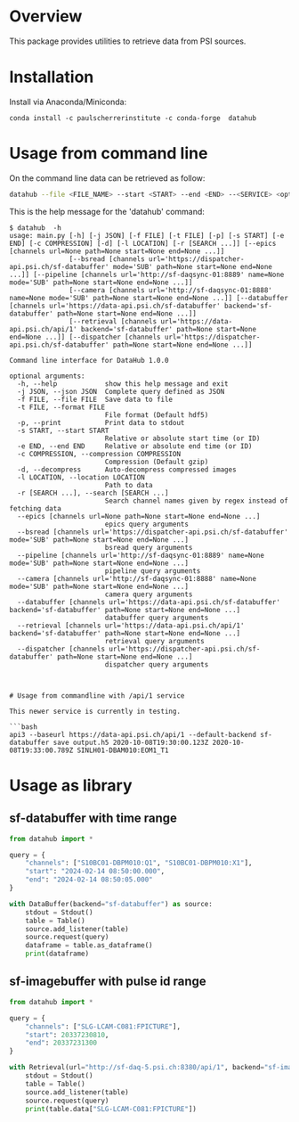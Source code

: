 # Overview

This package provides utilities to retrieve data from PSI sources.


# Installation

Install via Anaconda/Miniconda:

```
conda install -c paulscherrerinstitute -c conda-forge  datahub
```

# Usage from command line

On the command line data can be retrieved as follow:

```bash
datahub --file <FILE_NAME> --start <START> --end <END> --<SERVICE> <option_1> <value_1> ... <option_n> <value_n> 
```

This is the help message for the 'datahub' command: 
```
$ datahub  -h                                                                                                                                                                           
usage: main.py [-h] [-j JSON] [-f FILE] [-t FILE] [-p] [-s START] [-e END] [-c COMPRESSION] [-d] [-l LOCATION] [-r [SEARCH ...]] [--epics [channels url=None path=None start=None end=None ...]]
               [--bsread [channels url='https://dispatcher-api.psi.ch/sf-databuffer' mode='SUB' path=None start=None end=None ...]] [--pipeline [channels url='http://sf-daqsync-01:8889' name=None mode='SUB' path=None start=None end=None ...]]
               [--camera [channels url='http://sf-daqsync-01:8888' name=None mode='SUB' path=None start=None end=None ...]] [--databuffer [channels url='https://data-api.psi.ch/sf-databuffer' backend='sf-databuffer' path=None start=None end=None ...]]
               [--retrieval [channels url='https://data-api.psi.ch/api/1' backend='sf-databuffer' path=None start=None end=None ...]] [--dispatcher [channels url='https://dispatcher-api.psi.ch/sf-databuffer' path=None start=None end=None ...]]

Command line interface for DataHub 1.0.0

optional arguments:
  -h, --help            show this help message and exit
  -j JSON, --json JSON  Complete query defined as JSON
  -f FILE, --file FILE  Save data to file
  -t FILE, --format FILE
                        File format (Default hdf5)
  -p, --print           Print data to stdout
  -s START, --start START
                        Relative or absolute start time (or ID)
  -e END, --end END     Relative or absolute end time (or ID)
  -c COMPRESSION, --compression COMPRESSION
                        Compression (Default gzip)
  -d, --decompress      Auto-decompress compressed images
  -l LOCATION, --location LOCATION
                        Path to data
  -r [SEARCH ...], --search [SEARCH ...]
                        Search channel names given by regex instead of fetching data
  --epics [channels url=None path=None start=None end=None ...]
                        epics query arguments
  --bsread [channels url='https://dispatcher-api.psi.ch/sf-databuffer' mode='SUB' path=None start=None end=None ...]
                        bsread query arguments
  --pipeline [channels url='http://sf-daqsync-01:8889' name=None mode='SUB' path=None start=None end=None ...]
                        pipeline query arguments
  --camera [channels url='http://sf-daqsync-01:8888' name=None mode='SUB' path=None start=None end=None ...]
                        camera query arguments
  --databuffer [channels url='https://data-api.psi.ch/sf-databuffer' backend='sf-databuffer' path=None start=None end=None ...]
                        databuffer query arguments
  --retrieval [channels url='https://data-api.psi.ch/api/1' backend='sf-databuffer' path=None start=None end=None ...]
                        retrieval query arguments
  --dispatcher [channels url='https://dispatcher-api.psi.ch/sf-databuffer' path=None start=None end=None ...]
                        dispatcher query arguments



# Usage from commandline with /api/1 service

This newer service is currently in testing.

```bash
api3 --baseurl https://data-api.psi.ch/api/1 --default-backend sf-databuffer save output.h5 2020-10-08T19:30:00.123Z 2020-10-08T19:33:00.789Z SINLH01-DBAM010:EOM1_T1
```


# Usage as library

## sf-databuffer with time range

```python
from datahub import *

query = {
    "channels": ["S10BC01-DBPM010:Q1", "S10BC01-DBPM010:X1"],
    "start": "2024-02-14 08:50:00.000",
    "end": "2024-02-14 08:50:05.000"
}

with DataBuffer(backend="sf-databuffer") as source:
    stdout = Stdout()
    table = Table()
    source.add_listener(table)
    source.request(query)
    dataframe = table.as_dataframe()
    print(dataframe)
```

## sf-imagebuffer with pulse id range

```python
from datahub import *

query = {
    "channels": ["SLG-LCAM-C081:FPICTURE"],
    "start": 20337230810,
    "end": 20337231300
}

with Retrieval(url="http://sf-daq-5.psi.ch:8380/api/1", backend="sf-imagebuffer") as source:
    stdout = Stdout()
    table = Table()
    source.add_listener(table)
    source.request(query)
    print(table.data["SLG-LCAM-C081:FPICTURE"])
```


